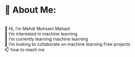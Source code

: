 
# 💫 About Me:
<br>👋 Hi, I’m Mehdi Mohseni Mahani<br>👀 I’m interested in machine learning<br>🌱 I’m currently learning machine learning<br>💞️ I’m looking to collaborate on machine learning Free projects<br>📫 how to reach me
